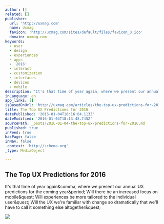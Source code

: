 ```yaml
---
author: []
related: []
publisher:
  url: 'http://uxmag.com'
  name: Uxmag
  favicon: 'http://uxmag.com/sites/default/files/favicon_0.ico'
  domain: uxmag.com
keywords:
  - user
  - design
  - experiences
  - apps
  - '2016'
  - interact
  - customization
  - interfaces
  - devices
  - mobile
description: "It's that time of year again, where we present our annual UX predictions for the coming year. Will there be an increased focus on mobile? Will experiences be more tailored to the individual user? Will the UX we're familiar with change so dramatically that we'll have to call it something else altogether?"
inLanguage: en
app_links: []
isBasedOnUrl: 'http://uxmag.com/articles/the-top-ux-predictions-for-2016'
title: The Top UX Predictions for 2016
datePublished: '2016-01-04T18:16:04.113Z'
dateModified: '2016-01-04T18:13:48.745Z'
sourcePath: _posts/2016-01-04-the-top-ux-predictions-for-2016.md
published: true
inFeed: true
hasPage: false
inNav: false
_context: 'http://schema.org'
_type: MediaObject

---
```

<article style=""><h1>The Top UX Predictions for 2016</h1><p>It's that time of year again&amp;comma; where we present our annual UX predictions for the coming year&amp;period; Will there be an increased focus on mobile&amp;quest; Will experiences be more tailored to the individual user&amp;quest; Will the UX we're familiar with change so dramatically that we'll have to call it something else altogether&amp;quest;</p><img src="http://uxmag.com/sites/default/files/scott-plewes%20prediction.png" /></article>